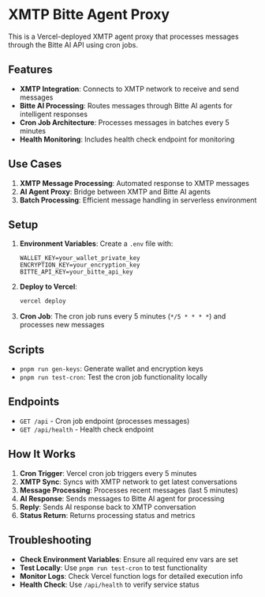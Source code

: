 # XMTP Bitte Agent Proxy

This is a Vercel-deployed XMTP agent proxy that processes messages through the Bitte AI API using cron jobs.

## Features

- **XMTP Integration**: Connects to XMTP network to receive and send messages
- **Bitte AI Processing**: Routes messages through Bitte AI agents for intelligent responses
- **Cron Job Architecture**: Processes messages in batches every 5 minutes
- **Health Monitoring**: Includes health check endpoint for monitoring

## Use Cases

1. **XMTP Message Processing**: Automated response to XMTP messages
2. **AI Agent Proxy**: Bridge between XMTP and Bitte AI agents
3. **Batch Processing**: Efficient message handling in serverless environment

## Setup

1. **Environment Variables**: Create a `.env` file with:
   ```
   WALLET_KEY=your_wallet_private_key
   ENCRYPTION_KEY=your_encryption_key
   BITTE_API_KEY=your_bitte_api_key
   ```

2. **Deploy to Vercel**: 
   ```bash
   vercel deploy
   ```

3. **Cron Job**: The cron job runs every 5 minutes (`*/5 * * * *`) and processes new messages

## Scripts

- `pnpm run gen-keys`: Generate wallet and encryption keys
- `pnpm run test-cron`: Test the cron job functionality locally

## Endpoints

- `GET /api` - Cron job endpoint (processes messages)
- `GET /api/health` - Health check endpoint

## How It Works

1. **Cron Trigger**: Vercel cron job triggers every 5 minutes
2. **XMTP Sync**: Syncs with XMTP network to get latest conversations
3. **Message Processing**: Processes recent messages (last 5 minutes)
4. **AI Response**: Sends messages to Bitte AI agent for processing
5. **Reply**: Sends AI response back to XMTP conversation
6. **Status Return**: Returns processing status and metrics

## Troubleshooting

- **Check Environment Variables**: Ensure all required env vars are set
- **Test Locally**: Use `pnpm run test-cron` to test functionality
- **Monitor Logs**: Check Vercel function logs for detailed execution info
- **Health Check**: Use `/api/health` to verify service status
